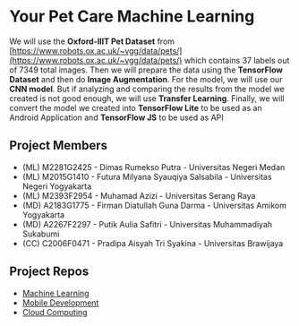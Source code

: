 # Your Pet Care Machine Learning

We will use the **Oxford-IIIT Pet Dataset** from [https://www.robots.ox.ac.uk/~vgg/data/pets/](https://www.robots.ox.ac.uk/~vgg/data/pets/) which contains 37 labels out of 7349 total images. Then we will prepare the data using the **TensorFlow Dataset** and then do **Image Augmentation**. For the model, we will use our **CNN model**. But if analyzing and comparing the results from the model we created is not good enough, we will use **Transfer Learning**. Finally, we will convert the model we created into **TensorFlow Lite** to be used as an Android Application and **TensorFlow JS** to be used as API

## Project Members

- (ML) M2281G2425 - Dimas Rumekso Putra - Universitas Negeri Medan
- (ML) M2015G1410 - Futura Milyana Syauqiya Salsabila - Universitas Negeri Yogyakarta
- (ML) M2393F2954 - Muhamad Azizi - Universitas Serang Raya
- (MD) A2183G1775 - Firman Diatullah Guna Darma - Universitas Amikom Yogyakarta
- (MD) A2267F2297 - Putik Aulia Safitri - Universitas Muhammadiyah Sukabumi
- (CC) C2006F0471 - Pradipa Aisyah Tri Syakina - Universitas Brawijaya

## Project Repos

- [Machine Learning](https://github.com/memelabela/yourpetcare-ml)
- [Mobile Development](https://github.com/vandarma27/yourpetcare-md)
- [Cloud Computing](https://github.com/pradipaaisyah/yourpetcare-cc)
